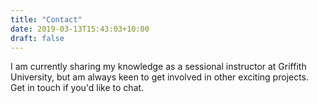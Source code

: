 ```yaml
---
title: "Contact"
date: 2019-03-13T15:43:03+10:00
draft: false
---
```


I am currently sharing my knowledge as a sessional instructor at Griffith University, but am always keen to get involved in other exciting projects.  Get in touch if you'd like to chat.